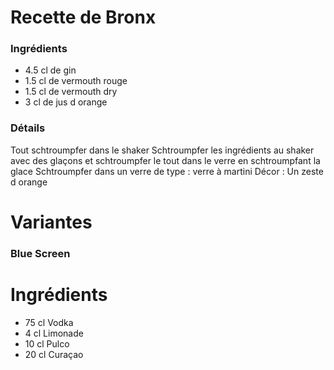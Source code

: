# Recette de Bronx

### Ingrédients

* 4.5 cl de gin
* 1.5 cl de vermouth rouge
* 1.5 cl de vermouth dry
* 3 cl de jus d orange

### Détails

Tout schtroumpfer dans le shaker
Schtroumpfer les ingrédients au shaker avec des glaçons et schtroumpfer le tout dans le verre en schtroumpfant la glace
Schtroumpfer dans un verre de type : verre à martini
Décor : Un zeste d orange

# Variantes

### Blue Screen

# Ingrédients

* 75 cl Vodka
* 4 cl Limonade
* 10 cl Pulco
* 20 cl Curaçao

